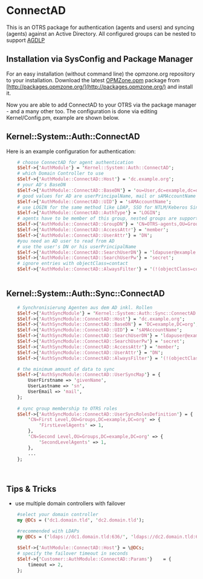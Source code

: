 ConnectAD
=========

This is an OTRS package for authentication (agents and users) and syncing (agents) against an Active Directory.
All configured groups can be nested to support [AGDLP](http://en.wikipedia.org/wiki/AGDLP)

## Installation via SysConfig and Package Manager ##

For an easy installation (without command line) the opmzone.org repository to your installation.
Download the latest [OPMZone.opm](http://opmzone.org/) package from [http://packages.opmzone.org/](http://packages.opmzone.org/) and install it.
	
Now you are able to add ConnectAD to your OTRS via the package manager - and a many other too.
The configuration is done via editing Kernel/Config.pm, example are shown below.


## Kernel::System::Auth::ConnectAD ##

Here is an example configuration for authentication:

````perl
    # choose ConnectAD for agent authentication
    $Self->{'AuthModule'} = 'Kernel::System::Auth::ConnectAD';
    # which Domain Controller to use
    $Self->{'AuthModule::ConnectAD::Host'} = 'dc.example.org';
    # your AD's BaseDN
    $Self->{'AuthModule::ConnectAD::BaseDN'} = 'ou=User,dc=example,dc=org';
    # good values for AD are userPrincipalName, mail or sAMAccountName
    $Self->{'AuthModule::ConnectAD::UID'} = 'sAMAccountName';
    # use LOGIN for the same method like LDAP, SSO for NTLM/Keberos Single Sign On
    $Self->{'AuthModule::ConnectAD::AuthType'} = 'LOGIN';
    # agents have to be member of this group, nested groups are supported ;-)
    $Self->{'AuthModule::ConnectAD::GroupDN'} = 'CN=OTRS-agents,OU=Groups,DC=example,DC=org';
    $Self->{'AuthModule::ConnectAD::AccessAttr'} = 'member';
    $Self->{'AuthModule::ConnectAD::UserAttr'} = 'DN';
    #you need an AD user to read from AD
    # use the user's DN or his userPrincipalName
    $Self->{'AuthModule::ConnectAD::SearchUserDN'} = 'ldapuser@example.org';
    $Self->{'AuthModule::ConnectAD::SearchUserPw'} = 'secret';
    # ignore entries with objectClass=contact
    $Self->{'AuthModule::ConnectAD::AlwaysFilter'} = '(!(objectClass=contact))';
    
````
## Kernel::System::Auth::Sync::ConnectAD ##

````perl
    # Synchronisierung Agenten aus dem AD inkl. Rollen
    $Self->{'AuthSyncModule'} = 'Kernel::System::Auth::Sync::ConnectAD';
    $Self->{'AuthSyncModule::ConnectAD::Host'} = 'dc.example.org';
    $Self->{'AuthSyncModule::ConnectAD::BaseDN'} = 'DC=example,DC=org';
    $Self->{'AuthSyncModule::ConnectAD::UID'} = 'sAMAccountName';
    $Self->{'AuthSyncModule::ConnectAD::SearchUserDN'} = 'ldapuser@example.org';
    $Self->{'AuthSyncModule::ConnectAD::SearchUserPw'} = 'secret';
    $Self->{'AuthSyncModule::ConnectAD::AccessAttr'} = 'member';
    $Self->{'AuthSyncModule::ConnectAD::UserAttr'} = 'DN';
    $Self->{'AuthSyncModule::ConnectAD::AlwaysFilter'} = '(!(objectClass=contact))';

    # the minimum amount of data to sync
    $Self->{'AuthSyncModule::ConnectAD::UserSyncMap'} = {
        UserFirstname => 'givenName',
        UserLastname => 'sn',
        UserEmail => 'mail',
    };
    
    # sync group membership to OTRS roles
    $Self->{'AuthSyncModule::ConnectAD::UserSyncRolesDefinition'} = {
	    'CN=First Level,OU=Groups,DC=example,DC=org' => {
	        'FirstLevelAgents' => 1,
	    },
	    'CN=Second Level,OU=Groups,DC=example,DC=org' => {
	        'SecondLevelAgents' => 1,
	    },
	    ...
    };

    
````


Tips & Tricks
-------------

* use multiple domain controllers with failover

````perl
    #select your domain controller
    my @DCs = ('dc1.domain.tld', 'dc2.domain.tld');

	#recommended with LDAPs 
    my @DCs = ('ldaps://dc1.domain.tld:636/', 'ldaps://dc2.domain.tld:636/');
 
    $Self->{'AuthModule::ConnectAD::Host'} = \@DCs;
    # specify the failover timeout in seconds
    $Self->{'Customer::AuthModule::ConnectAD::Params'}    = {
        timeout => 2,
    }; 
````